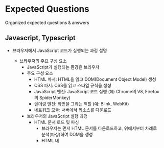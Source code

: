 # Expected Questions

Organized expected questions & answers

## Javascript, Typescript

- 브라우저에서 JavaScript 코드가 실행되는 과정 설명
  - 브라우저의 주요 구성 요소
    - JavaScript가 실행되는 환경은 브라우저
    - 주요 구성 요소
	  - HTML 파서: HTML을 읽고 DOM(Document Object Model) 생성
	  - CSS 파서: CSS를 읽고 스타일 규칙을 생성
	  - JavaScript 엔진: JavaScript 코드 실행 (예: Chrome의 V8, Firefox의 SpiderMonkey)
	  - 렌더링 엔진: 화면을 그리는 역할 (예: Blink, WebKit)
	  - 네트워크 모듈: 서버에서 리소스를 다운로드
    - 브라우저의 JavaScript 실행 과정
      - HTML 문서 로드 및 파싱
	    - 브라우저는 먼저 HTML 문서를 다운로드하고, 위에서부터 차례로 분석(파싱)하여 DOM을 생성
	    - HTML 내 <script> 태그를 만나면 JavaScript 코드 실행을 위해 파싱을 멈춤(동기 실행)
        - "<script src="app.js">" 처럼 외부 파일을 불러오면 네트워크 요청이 발생하며, 다운로드가 완료될 때까지 HTML 파싱이 멈출 수 있음.
	      - 해결 방법: <script async> 또는 <script defer> 속성을 사용.
	        - async: HTML 파싱과 병렬로 다운로드, 다운로드 완료 즉시 실행.
	        - defer: HTML 파싱이 끝난 후 실행
      - JavaScript 엔진이 코드 실행
        - 브라우저는 JavaScript 엔진을 사용하여 코드를 실행
        - 대표적인 JavaScript 엔진
	      - Chrome: V8 엔진
	      - Firefox: SpiderMonkey
	      - Edge: Chakra
	      - Safari: JavaScriptCore
        - JavaScript 엔진의 실행 과정
          - 파싱 (Parsing)
	        - JavaScript 코드를 토큰(token) 단위로 분석하여 AST(Abstract Syntax Tree, 추상 구문 트리) 생성
          - 컴파일 (Compilation, JIT Compilation)
	        - JavaScript 엔진은 인터프리터 + JIT(Just-In-Time) 컴파일러를 사용
              - JIT: 실행과정에서 컴파일하기 위해, 실행하는 시점에서 필요한 부분을 컴파일하는 방식
	        - 코드를 한 줄씩 실행하는 것이 아니라, 최적화된 바이트코드로 변환하여 실행 속도 개선
          - 실행 (Execution)
	        - JavaScript 코드는 콜 스택(Call Stack)과 힙(Heap) 메모리에서 실행
      - 실행 컨텍스트 생성 및 콜 스택 관리
        - JavaScript 엔진이 코드를 실행할 때 실행 컨텍스트(Execution Context) 를 생성하고 콜 스택(Call Stack) 에 저장하면서 실행
          - 콜 스택은 LIFO(Last In, First Out) 방식으로 동작
        - 실행 컨텍스트
          - 실행 컨텍스트에는 변수, 함수, this 객체 등이 포함
        - 코드 실행 과정
          - global execution context (전역 실행 컨텍스트) 생성
          - xxx() 함수 실행 → 새로운 실행 컨텍스트 생성 → 콜 스택에 추가
          - 내부 코드 실행 후 xxx() 컨텍스트가 제거
      - 비동기 코드 실행 (이벤트 루프와 콜백 큐)
        - JavaScript는 싱글 스레드(single-threaded) 기반
        - 비동기 처리를 위해 이벤트 루프(Event Loop) 와 콜백 큐(Callback Queue) 를 사용
      - DOM 업데이트 및 렌더링
        - JavaScript 실행이 끝나면 브라우저는 렌더링 엔진을 통해 화면을 다시 그림 (Repaint & Reflow).
	    - 비효율적인 DOM 조작이 많으면 성능 저하 발생
        
- 이벤트 루프(Event Loop)가 렌더링과 관련된 최적화 기법과의 관계

이벤트 루프(Event Loop)와 렌더링 최적화의 관계

1. 이벤트 루프(Event Loop)란?

✅ **이벤트 루프(Event Loop)**는 JavaScript의 비동기 처리를 담당하는 메커니즘으로, 단일 스레드 환경에서 비동기 작업을 효율적으로 처리하는 방식입니다.
✅ JavaScript는 싱글 스레드(Single Thread) 기반이므로, 이벤트 루프를 통해 비동기 작업(렌더링, I/O, 타이머 등)을 관리하며 UI를 원활하게 업데이트합니다.
✅ 주요 역할:
	•	콜백 큐(Callback Queue)에서 태스크를 하나씩 가져와 실행.
	•	렌더링과 동시성 작업을 최적화하여 성능을 향상.

2. 이벤트 루프의 동작 과정

이벤트 루프는 다음과 같은 단계를 반복하여 실행됩니다.

✅ (1) Call Stack(콜 스택)
	•	JavaScript 코드가 실행될 때 호출되는 함수가 쌓이는 스택(Stack).
	•	함수 실행이 끝나면 스택에서 제거(Pop).

✅ (2) Web APIs (비동기 작업 처리)
	•	setTimeout, DOM 이벤트, AJAX 요청 등 비동기 작업은 Web API를 통해 처리됨.
	•	완료된 작업은 콜백 큐(Callback Queue) 또는 마이크로태스크 큐(Microtask Queue)에 추가.

✅ (3) Task Queue (콜백 큐 & 마이크로태스크 큐)
	•	마이크로태스크 큐 (Microtask Queue): Promise.then(), MutationObserver 등이 들어감.
	•	콜백 큐 (Callback Queue): setTimeout(), setInterval(), event listeners 등이 들어감.

✅ (4) Rendering (렌더링)
	•	이벤트 루프는 각 주기(Tick)마다 태스크 실행 후 렌더링을 수행.
	•	프레임 단위로 UI를 업데이트하며, 성능을 유지하기 위해 16.6ms(60FPS 기준) 이내에 처리.

3. 이벤트 루프와 렌더링 최적화

이벤트 루프는 렌더링 성능을 최적화하는 데 중요한 역할을 합니다.
렌더링 최적화를 위해 다음과 같은 기법을 활용할 수 있습니다.

✅ (1) requestAnimationFrame()을 사용한 부드러운 애니메이션
	•	setTimeout()이나 setInterval()은 고정된 시간 간격으로 실행되며, 화면 리프레시 속도와 동기화되지 않음.
	•	브라우저는 60FPS 기준으로 16.6ms마다 화면을 업데이트하는데, requestAnimationFrame()을 사용하면 브라우저의 렌더링 주기에 맞춰 실행됨.

🔹 예제: setTimeout() vs requestAnimationFrame()

// ❌ setTimeout() 방식 (부드럽지 않은 애니메이션)
function animate() {
    box.style.left = (parseInt(box.style.left) + 5) + 'px';
    setTimeout(animate, 16);
}

// ✅ requestAnimationFrame() 방식 (최적화된 애니메이션)
function animate() {
    box.style.left = (parseInt(box.style.left) + 5) + 'px';
    requestAnimationFrame(animate);
}

✅ 렌더링 최적화 효과:
	•	FPS(Frame Per Second)와 동기화되어 CPU 부하 최소화.
	•	성능이 저하될 경우 프레임 조절이 가능하여 화면 끊김 방지.

✅ (2) 비동기 작업을 setTimeout(0) 대신 Promise.then()으로 처리
	•	마이크로태스크 큐(Microtask Queue)가 콜백 큐보다 먼저 실행되므로, UI 업데이트 전에 실행이 보장됨.

🔹 예제: setTimeout(0) vs Promise.then()

console.log("Start");

// setTimeout(0)은 이벤트 루프의 다음 Tick에서 실행됨
setTimeout(() => {
    console.log("setTimeout");
}, 0);

// Promise.then()은 마이크로태스크 큐에서 즉시 실행됨 (렌더링 전에 실행)
Promise.resolve().then(() => {
    console.log("Promise");
});

console.log("End");

// 예상 출력 결과
// Start
// End
// Promise
// setTimeout

✅ 렌더링 최적화 효과:
	•	Promise는 마이크로태스크 큐에서 즉시 실행되므로 UI 업데이트 전에 작업 가능.
	•	setTimeout(0)은 다음 이벤트 루프에서 실행되므로 UI 업데이트 이후에 실행됨.

✅ (3) Heavy Task(무거운 연산) 분할 실행
	•	무거운 연산이 실행되면 Call Stack이 차단(blocking)되어 UI가 멈출 수 있음.
	•	Chunking(작은 작업 단위로 나누어 실행) 또는 Web Worker 사용.

🔹 예제: Chunking 기법 (setTimeout())

function heavyTask() {
    for (let i = 0; i < 1000000000; i++) {
        // CPU 부하를 주는 연산
    }
}

// ❌ UI가 멈춤 (Blocking)
heavyTask();
console.log("완료!");

// ✅ UI가 멈추지 않도록 작은 작업 단위로 실행
function chunkedTask() {
    let count = 0;
    function processChunk() {
        for (let i = 0; i < 100000; i++) {
            count++;
        }
        if (count < 1000000000) {
            setTimeout(processChunk, 0); // 다음 이벤트 루프에서 실행
        }
    }
    processChunk();
}

chunkedTask();
console.log("UI가 멈추지 않음!");

✅ 렌더링 최적화 효과:
	•	긴 연산을 여러 개의 작은 청크(chunk)로 나누어 UI가 멈추지 않도록 함.
	•	setTimeout(0)으로 이벤트 루프의 다음 Tick에서 실행하여 UI 업데이트 보장.

✅ (4) Debouncing & Throttling 기법 활용

✅ Debouncing (연속 호출 방지)
	•	사용자의 입력이 멈춘 후 일정 시간 후에 실행.
	•	ex) 검색 자동완성, 입력값 검증.

🔹 예제

function debounce(func, delay) {
    let timer;
    return function (...args) {
        clearTimeout(timer);
        timer = setTimeout(() => func.apply(this, args), delay);
    };
}

const searchInput = document.getElementById("search");
searchInput.addEventListener("input", debounce(() => {
    console.log("검색 요청");
}, 500));

✅ Throttling (지정된 시간 간격으로 실행)
	•	일정 시간마다 한 번만 실행됨.
	•	ex) 스크롤 이벤트, 리사이즈 이벤트 최적화.

🔹 예제

function throttle(func, limit) {
    let lastCall = 0;
    return function (...args) {
        let now = Date.now();
        if (now - lastCall >= limit) {
            lastCall = now;
            func.apply(this, args);
        }
    };
}

window.addEventListener("scroll", throttle(() => {
    console.log("스크롤 이벤트 발생");
}, 200));

✅ 렌더링 최적화 효과:
	•	불필요한 UI 업데이트 방지.
	•	성능 저하 없이 부드러운 애니메이션 & 이벤트 처리 가능.

4. 결론

최적화 기법	이벤트 루프와의 관계	렌더링 최적화 효과
requestAnimationFrame()	브라우저 렌더링 주기에 맞춰 실행	FPS 유지, 끊김 없는 애니메이션
Promise.then() 사용	마이크로태스크 큐에서 즉시 실행	UI 업데이트 전 코드 실행 가능
Chunking 기법 (setTimeout())	긴 연산을 여러 개의 작은 작업으로 분할	UI 멈춤 방지
Debouncing & Throttling	이벤트 루프 내에서 실행 횟수 조절	성능 최적화 & 불필요한 연산 방지

➡ 이벤트 루프를 이해하고 활용하면 웹 애플리케이션의 성능을 향상시키고 부드러운 UI 렌더링을 제공할 수 있음! 🚀

- JavaScript에서 메모리 누수를 방지하는 방법

JavaScript에서 메모리 누수를 방지하는 방법

1. 메모리 누수란?

✅ **메모리 누수(Memory Leak)**는 프로그램이 더 이상 필요하지 않은 메모리를 해제하지 않고 계속 점유하는 상태를 의미합니다.
✅ JavaScript는 가비지 컬렉션(Garbage Collection, GC)을 자동으로 수행하지만, 특정 패턴에서는 메모리 누수가 발생할 수 있음.

2. JavaScript에서 발생하는 주요 메모리 누수 유형 및 방지 방법

✅ 1) 글로벌 변수 남용 방지 (var 대신 let 또는 const 사용)

문제점:
	•	var로 선언된 전역 변수는 window 객체에 저장되므로, 명시적으로 해제하지 않으면 메모리에 계속 남아 있음.

🔹 예제 (잘못된 코드 - 글로벌 변수 남용)

function createLeak() {
    globalVar = "I am a global variable"; // 암묵적 글로벌 변수 생성 (var 없음)
}
createLeak();
console.log(window.globalVar); // "I am a global variable"

✅ 해결 방법
	•	let 또는 const를 사용하여 블록 범위 변수로 선언.
	•	use strict를 적용하여 암묵적 전역 변수 생성 방지.

🔹 수정된 코드

"use strict";
function createNoLeak() {
    let localVar = "I am a local variable"; // 블록 범위 변수
}
createNoLeak();
console.log(typeof localVar); // undefined (메모리에서 해제됨)

✅ 2) 타이머(setInterval, setTimeout) 정리

문제점:
	•	setInterval()을 사용할 때, 참조하는 객체가 삭제되었음에도 타이머가 계속 실행되면 메모리 누수가 발생.

🔹 예제 (잘못된 코드 - 타이머 미제거)

function startTimer() {
    let obj = { message: "Memory Leak" };
    setInterval(() => {
        console.log(obj.message); // obj는 메모리에 계속 유지됨
    }, 1000);
}
startTimer();

✅ 해결 방법
	•	clearInterval()을 사용하여 불필요한 타이머를 제거.

🔹 수정된 코드

function startSafeTimer() {
    let obj = { message: "No Leak" };
    let interval = setInterval(() => {
        console.log(obj.message);
    }, 1000);

    setTimeout(() => {
        clearInterval(interval); // 5초 후 타이머 정리
        console.log("Interval cleared");
    }, 5000);
}
startSafeTimer();

✅ 3) DOM 요소의 이벤트 리스너 정리

문제점:
	•	이벤트 리스너가 제거되지 않으면, 관련 객체가 메모리에 계속 유지됨.

🔹 예제 (잘못된 코드 - 이벤트 리스너 미제거)

document.getElementById("btn").addEventListener("click", function() {
    console.log("Button clicked!");
});

✅ 해결 방법
	•	removeEventListener()를 사용하여 이벤트 리스너를 제거.

🔹 수정된 코드

let btn = document.getElementById("btn");

function handleClick() {
    console.log("Button clicked!");
}

// 이벤트 추가
btn.addEventListener("click", handleClick);

// 필요 시 이벤트 제거
btn.removeEventListener("click", handleClick);

✅ 4) 클로저(Closure) 사용 시 참조 정리

문제점:
	•	클로저 내부에서 외부 변수를 참조할 경우, 해당 변수가 GC(가비지 컬렉션)에서 제거되지 않음.

🔹 예제 (잘못된 코드 - 클로저 내부 변수 참조 유지)

function outer() {
    let bigData = new Array(1000000).fill("Leak"); // 메모리 차지
    return function inner() {
        console.log(bigData[0]); // 클로저가 bigData를 계속 참조
    };
}

let leakyFunction = outer();

✅ 해결 방법
	•	필요하지 않은 데이터는 null로 할당하여 참조를 해제.

🔹 수정된 코드

function outer() {
    let bigData = new Array(1000000).fill("No Leak");
    let inner = function() {
        console.log(bigData[0]);
    };
    bigData = null; // 참조 제거 (GC 처리 가능)
    return inner;
}

let safeFunction = outer();

✅ 5) 객체 간의 순환 참조 방지

문제점:
	•	객체가 서로를 참조하면 가비지 컬렉터가 이를 수집하지 못하고 메모리 누수가 발생.

🔹 예제 (잘못된 코드 - 순환 참조)

function createCircularReference() {
    let objA = {};
    let objB = {};
    objA.ref = objB;
    objB.ref = objA; // 순환 참조 발생
}
createCircularReference();

✅ 해결 방법
	•	객체가 서로를 참조할 경우, WeakMap 또는 WeakRef을 사용하여 가비지 컬렉션이 가능하도록 함.

🔹 수정된 코드 (WeakMap 사용)

let weakMap = new WeakMap();
function createSafeReference() {
    let objA = {};
    let objB = {};
    weakMap.set(objA, objB); // objA가 제거되면 objB도 자동 해제
}
createSafeReference();

✅ 6) WeakMap과 WeakSet을 활용한 메모리 자동 해제
	•	WeakMap과 WeakSet은 가비지 컬렉터가 참조를 자동으로 관리하므로 메모리 누수 방지에 효과적.

🔹 예제 (WeakMap 활용)

let cache = new WeakMap();

function getUserData(user) {
    if (!cache.has(user)) {
        cache.set(user, { data: "User Data" });
    }
    return cache.get(user);
}

let user = { name: "Alice" };
console.log(getUserData(user));

user = null; // GC가 자동으로 `WeakMap`의 데이터를 해제

✅ 메모리 최적화 효과:
	•	user = null로 설정하면 GC가 자동으로 WeakMap에서 해당 데이터를 제거.

✅ 7) 개발자 도구를 활용한 메모리 누수 디버깅

Chrome DevTools에서 메모리 누수 분석 가능
	1.	Performance 패널
	•	메모리 사용량이 지속적으로 증가하는지 확인.
	2.	Memory Snapshot
	•	객체 할당 상태 분석.
	3.	Heap Snapshot
	•	참조가 유지되고 있는 객체 추적.

3. 결론

메모리 누수 원인	해결 방법
전역 변수 사용	let, const 사용 및 use strict 적용
타이머 미제거 (setInterval)	clearInterval() 호출
이벤트 리스너 미제거	removeEventListener() 사용
클로저 내부 참조 유지	필요 없는 변수 null 할당
순환 참조 발생	WeakMap, WeakSet 사용
객체 참조 유지	WeakRef 활용
디버깅 방법	Chrome DevTools 활용

➡ JavaScript의 메모리 누수를 예방하려면, 불필요한 참조를 제거하고, 이벤트 리스너 및 타이머를 적절히 정리하는 것이 중요함! 🚀

- Immutable 데이터 패턴을 사용하면 어떤 이점이 있는가?
- 프론트엔드 성능 최적화를 위해 JavaScript에서 할 수 있는 것들은?
- TypeScript의 **제네릭(Generic)**을 사용하면 어떤 장점이 있는가?
- TypeScript의 strict 옵션을 활성화하면 어떤 이점이 있는가?
- TypeScript의 Decorator 패턴은 무엇이며, 실제로 어떻게 사용하는가?
- JavaScript와 TypeScript를 비교했을 때 TypeScript를 사용하면 유지보수성이 개선되는 이유는?
- JavaScript에서 **CSR(Client Side Rendering)과 SSR(Server Side Rendering)**의 차이점은?
- JavaScript의 this 바인딩 원리는?
- JavaScript의 Promise와 async/await의 차이는?
- TypeScript의 interface와 type의 차이는?
- 렉시컬 스코프에 대한 설명
- JavaScript에서 클로저(Closure)는 어떻게 동작하는가?
- JavaScript의 event loop와 call stack의 동작 원리는?
- TypeScript에서 unknown과 any의 차이점은?
- TypeScript에서 never 타입은 언제 사용하는가?
- JavaScript의 debounce와 throttle의 차이는?
- JavaScript의 Prototype Chain과 Closure를 활용한 메모리 최적화 방법은?
- JavaScript의 Event Loop와 Microtask Queue의 차이는?
- TypeScript의 Mapped Types와 Conditional Types은 어떻게 동작하는가?
- JavaScript에서 WeakMap, WeakSet의 사용 사례는?
- JavaScript에서 Proxy와 Reflect API는 어떤 경우에 유용한가?
- TypeScript에서 Utility Types를 활용하여 코드 재사용성을 높이는 방법은?
- JavaScript의 var, let, const의 차이점은?
- ==와 ===의 차이점은?
- JavaScript에서 null과 undefined의 차이는?
- JavaScript에서 typeof 연산자는 어떤 값을 반환하는가?
- JavaScript에서 데이터 타입은 몇 가지가 있는가?
- Hoisting(호이스팅)이란 무엇이며, 어떻게 동작하는가?
- IIFE(즉시 실행 함수, Immediately Invoked Function Expression)의 역할은?
- JavaScript에서 truthy와 falsy 값에는 무엇이 있는가?
- JavaScript에서 deep copy와 shallow copy의 차이는?
- JavaScript에서 Object.freeze(), Object.seal(), Object.assign()의 차이점은?
- JavaScript에서 Object.create(null)를 사용하면 어떤 차이가 있는가?
- JavaScript에서 함수 선언과 함수 표현식의 차이는?
- JavaScript에서 bind, call, apply의 차이점은?
- JavaScript에서 setTimeout과 setInterval은 어떻게 동작하는가?
- JavaScript에서 Map과 Object의 차이점은?
- JavaScript에서 forEach, map, filter, reduce의 차이점은?
- JavaScript에서 동기 코드와 비동기 코드의 차이는?
- JavaScript의 실행 컨텍스트(Execution Context)는 무엇인가?
- JavaScript에서 arguments 객체는 어떻게 동작하는가?
- JavaScript에서 use strict의 역할은?
- JavaScript에서 함수형 프로그래밍을 적용하는 방법은?
- JavaScript에서 setTimeout(fn, 0)은 어떻게 동작하는가?
- JavaScript에서 Event Delegation(이벤트 위임)이란?
- JavaScript에서 this가 동적으로 바뀌는 경우는 언제인가?
- JavaScript에서 비동기 프로그래밍을 다루는 방법은?
- JavaScript의 Generator 함수와 일반 함수의 차이점은?
- JavaScript에서 Symbol 타입은 왜 필요한가?
- JavaScript에서 garbage collection(가비지 컬렉션)의 동작 방식은?
- JavaScript에서 WeakMap과 WeakSet은 언제 사용하는가?
- JavaScript에서 Promise.all과 Promise.race의 차이는?
- JavaScript에서 옵저버 패턴(Observer Pattern)과 이벤트 기반 프로그래밍의 차이는?
- TypeScript와 JavaScript의 차이점은?
- TypeScript에서 타입 추론(Type Inference)이란?
- TypeScript에서 enum 타입은 언제 사용하는가?
- TypeScript에서 interface와 type alias의 차이는?
- TypeScript에서 readonly 키워드는 어떻게 사용하는가?
- TypeScript에서 typeof, keyof, in 연산자는 어떻게 동작하는가?
- TypeScript에서 Partial<T>와 Required<T>의 차이는?
- TypeScript에서 함수 오버로딩(Function Overloading)은 어떻게 사용하는가?
- TypeScript에서 never 타입은 어떤 경우에 사용되는가?
- TypeScript에서 unknown과 any의 차이점은?
- TypeScript에서 extends 키워드는 어떤 역할을 하는가?
- TypeScript에서 interface를 확장하는 방법은?
- TypeScript에서 Record<T, K> 유틸리티 타입은 언제 사용되는가?
- TypeScript에서 Pick<T, K>과 Omit<T, K>는 어떻게 동작하는가?
- TypeScript에서 Mapped Types은 무엇이며, 어떻게 사용하는가?
- TypeScript에서 Conditional Types(조건부 타입)은 어떻게 동작하는가?
- TypeScript에서 Infer 키워드는 어떤 역할을 하는가?
- TypeScript에서 Discriminated Unions(태그된 유니온 타입)은 언제 사용하는가?
- TypeScript에서 Function Overloading(함수 오버로딩)을 어떻게 정의하는가?
- TypeScript에서 Indexed Access Types는 어떻게 사용하는가?
- TypeScript에서 ReadonlyArray<T>와 Array<T>의 차이점은?
- TypeScript에서 Module Augmentation은 무엇인가?
- TypeScript에서 Declaration Merging(선언 병합)이란?
- JavaScript에서 WeakMap과 Map의 차이점은?
- JavaScript에서 WeakSet과 Set의 차이점은?
- JavaScript에서 Reflect API는 어떤 역할을 하는가?
- JavaScript에서 Object.defineProperty()는 어떻게 활용되는가?
- JavaScript에서 JSON.stringify()와 JSON.parse()의 내부 동작 원리는?
- JavaScript에서 eval() 함수는 왜 사용을 지양해야 하는가?
- JavaScript에서 with 문을 사용하면 발생할 수 있는 문제는?
- JavaScript에서 try...catch의 성능 오버헤드는 어떤 방식으로 최적화할 수 있는가?
- JavaScript에서 document.createElement()와 innerHTML의 성능 차이는?
- JavaScript에서 ArrayBuffer와 TypedArray는 어떤 경우에 사용되는가?
- JavaScript에서 Intl 객체는 어떤 용도로 사용하는가?
- JavaScript에서 Function.prototype.toString()을 사용하면 어떤 정보를 얻을 수 있는가?
- JavaScript에서 structuredClone()을 사용할 때의 장점은?
- JavaScript에서 메모리 누수를 방지하는 방법에는 어떤 것들이 있는가?
- JavaScript에서 **Garbage Collector(GC)**의 동작 방식은?
- JavaScript에서 event listener 누수를 방지하는 방법은?
- JavaScript에서 모바일 성능 최적화를 위해 고려해야 할 점은?
- JavaScript에서 requestAnimationFrame()과 setTimeout()의 차이는?
- JavaScript에서 MutationObserver와 IntersectionObserver의 차이점은?
- JavaScript에서 BigInt가 필요한 이유는?
- JavaScript에서 documentFragment를 활용하는 이유는?
- JavaScript에서 Web Workers를 활용한 성능 최적화 방법은?
- JavaScript에서 debounce()와 throttle()을 내부적으로 구현하는 방법은?
- JavaScript에서 async function을 Promise 없이 사용할 수 있는가?
- JavaScript에서 **마이크로태스크(microtask)와 매크로태스크(macrotask)**의 차이점은?
- JavaScript에서 Optional Chaining (?.) 연산자는 어떤 경우에 유용한가?
- JavaScript에서 Nullish Coalescing (??) 연산자는 어떻게 동작하는가?
- JavaScript에서 Promise.allSettled()의 사용 사례는?
- JavaScript에서 Promise.any()의 동작 방식은?
- JavaScript에서 WeakRef는 어떤 경우에 사용될 수 있는가?
- JavaScript에서 Top-Level await이란 무엇인가?
- JavaScript에서 Intl.NumberFormat()과 Intl.DateTimeFormat()의 차이는?
- JavaScript에서 setTimeout()의 최소 실행 시간이 4ms 이상이 되는 이유는?
- JavaScript에서 import.meta 객체는 어떤 용도로 사용되는가?
- JavaScript에서 modulepreload를 사용할 때의 장점은?
- JavaScript에서 Array.prototype.at()의 사용 사례는?
- JavaScript에서 Object.hasOwn()은 기존의 Object.prototype.hasOwnProperty()와 어떤 차이가 있는가?
- TypeScript에서 type alias와 interface를 혼합해서 사용할 수 있는가?
- TypeScript에서 extends와 implements의 차이점은?
- TypeScript에서 mapped types을 사용하여 객체의 속성을 선택적으로 변경하는 방법은?
- TypeScript에서 Key Remapping in Mapped Types이란 무엇인가?
- TypeScript에서 Extract<T, U>과 Exclude<T, U>의 차이점은?
- TypeScript에서 infer 키워드를 활용한 조건부 타입 예제는?
- TypeScript에서 Template Literal Types을 활용한 동적 타입 생성 방법은?
- TypeScript에서 readonly 속성이 불변성을 보장하는가?
- TypeScript에서 never 타입과 unknown 타입이 사용되는 실제 사례는?
- TypeScript에서 Record<K, T>의 사용 사례는?
- TypeScript에서 typeof, keyof, in을 함께 사용할 수 있는가?
- TypeScript에서 Declaration Merging의 실제 활용 사례는?
- TypeScript에서 Module Augmentation을 사용해야 하는 경우는?
- TypeScript에서 Tuple Types과 Variadic Tuple Types의 차이점은?
- TypeScript에서 Intersection Types과 Union Types을 조합하여 활용하는 방법은?
- TypeScript에서 Assertion Functions는 어떤 역할을 하는가?
- TypeScript에서 satisfies 연산자는 어떤 경우에 유용한가?
- TypeScript에서 const 어노테이션을 활용한 리터럴 타입 제한은?
- TypeScript에서 ReadonlyArray<T>와 readonly T[]의 차이는?
- TypeScript에서 ModuleSpecifierResolution 설정이 중요한 이유는?
- TypeScript에서 Intrinsic String Manipulation Types은 어떤 경우에 유용한가?
- TypeScript에서 exactOptionalPropertyTypes 옵션을 사용할 때 주의할 점은?
- TypeScript에서 noUncheckedIndexedAccess 옵션을 활성화하면 얻을 수 있는 장점은?
- TypeScript에서 ES Modules과 CommonJS를 함께 사용할 때 주의해야 할 점은?
- TypeScript를 JavaScript 프로젝트에 도입할 때 고려해야 할 사항은?
- TypeScript를 사용하면 발생할 수 있는 오버헤드는 무엇인가?
- JavaScript에서 Event Delegation을 활용한 성능 최적화 방법은?
- JavaScript에서 Shadow DOM을 사용하면 얻을 수 있는 이점은?
- JavaScript에서 Service Worker와 Web Worker의 차이점은?
- JavaScript에서 Lazy Loading을 구현하는 방법은?
- TypeScript에서 strictNullChecks를 활성화하면 코드의 안전성이 어떻게 개선되는가?
- TypeScript에서 Partial<T>와 Pick<T, K>을 활용한 실용적인 예제는?
- TypeScript에서 Utility Types을 적극적으로 활용하면 얻을 수 있는 장점은?
- TypeScript에서 Omit<T, K>과 Exclude<T, U>의 차이는?
- TypeScript 프로젝트에서 tsconfig.json을 설정할 때 최적의 옵션은?
- JavaScript에서 Polyfill이 필요한 이유와 사용하는 방법은?
- JavaScript에서 Deep Clone을 구현하는 다양한 방법은?
- TypeScript에서 Decorator를 사용하면 얻을 수 있는 이점은?
- TypeScript에서 Ambient Declarations(.d.ts 파일)의 역할은?